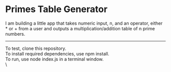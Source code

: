 # Primes Table Generator

I am building a little app that takes numeric input, n, and an operator, either * or + from a user and outputs a multiplication/addition table of n prime numbers. 

---
To test, clone this repository.\
To install required dependencies, use npm install.\
To run, use node index.js in a terminal window.\
\

